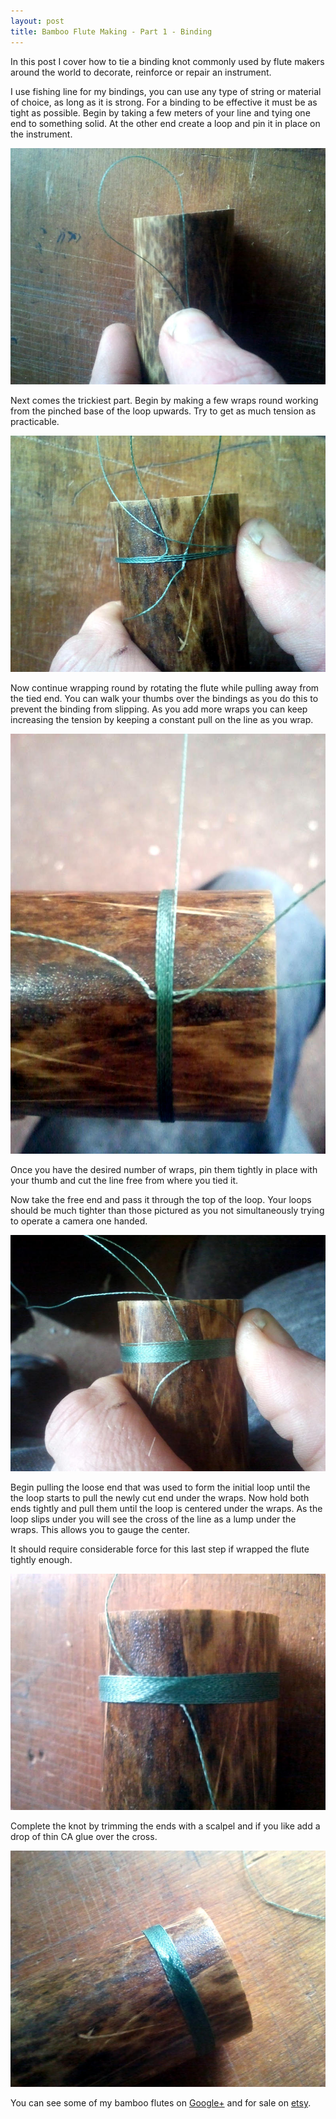 ```yaml
---
layout: post
title: Bamboo Flute Making - Part 1 - Binding
---
```


In this post I cover how to tie a binding knot commonly used by flute makers around the world to decorate, reinforce or repair an instrument.

I use fishing line for my bindings, you can use any type of string or material of choice, as long as it is strong. For a binding to be effective it must be as tight as possible. Begin by taking a few meters of your line and tying one end to something solid. At the other end create a loop and pin it in place on the instrument.

![Binding stage 1](/img/bind1.jpg)

Next comes the trickiest part. Begin by making a few wraps round working from the pinched base of the loop upwards. Try to get as much tension as practicable.

![Binding stage 2](/img/bind2.jpg)

Now continue wrapping round by rotating the flute while pulling away from the tied end. You can walk your thumbs over the bindings as you do this to prevent the binding from slipping. As you add more wraps you can keep increasing the tension by keeping a constant pull on the line as you wrap.

![Binding stage 3](/img/bind3.jpg)

Once you have the desired number of wraps, pin them tightly in place with your thumb and cut the line free from where you tied it.

Now take the free end and pass it through the top of the loop. Your loops should be much tighter than those pictured as you not simultaneously trying to operate a camera one handed.

![Binding stage 4](/img/bind4.jpg)

Begin pulling the loose end that was used to form the initial loop until the the loop starts to pull the newly cut end under the wraps. Now hold both ends tightly and pull them until the loop is centered under the wraps. As the loop slips under you will see the cross of the line as a lump under the wraps. This allows you to gauge the center.

It should require considerable force for this last step if wrapped the flute tightly enough.

![Binding stage 5](/img/bind5.jpg)

Complete the knot by trimming the ends with a scalpel and if you like add a drop of thin CA glue over the cross.

![Binding stage 6](/img/bind6.jpg)

You can see some of my bamboo flutes on [Google+](https://plus.google.com/u/0/108624488609783583375/posts) and for sale on [etsy](https://www.etsy.com/uk/shop/Soundcraft?ref=hdr_shop_menu).

